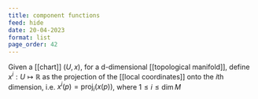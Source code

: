 ```yaml
---
title: component functions
feed: hide
date: 20-04-2023
format: list
page_order: 42
---
```



Given a [[chart]] $(U,x)$, for a d-dimensional [[topological manifold]], define $x^i: U\mapsto\mathbb R$ as the projection of the [[local coordinates]] onto the $i$th dimension, i.e. $x^i(p) = \text{proj}_i(x(p))$, where $1\leq i \leq \dim M$
